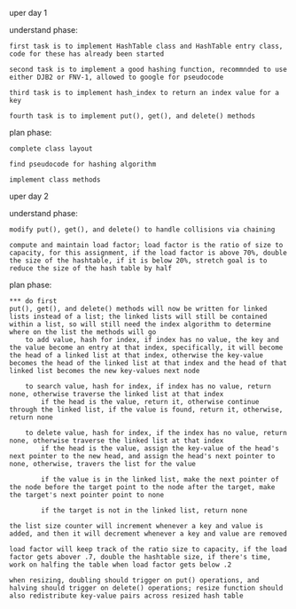 uper day 1

understand phase:

    first task is to implement HashTable class and HashTable entry class, code for these has already been started

    second task is to implement a good hashing function, recommnded to use either DJB2 or FNV-1, allowed to google for pseudocode

    third task is to implement hash_index to return an index value for a key

    fourth task is to implement put(), get(), and delete() methods

plan phase:

    complete class layout

    find pseudocode for hashing algorithm

    implement class methods

uper day 2

understand phase:

    modify put(), get(), and delete() to handle collisions via chaining

    compute and maintain load factor; load factor is the ratio of size to capacity, for this assignment, if the load factor is above 70%, double the size of the hashtable, if it is below 20%, stretch goal is to reduce the size of the hash table by half

plan phase:

    *** do first
    put(), get(), and delete() methods will now be written for linked lists instead of a list; the linked lists will still be contained within a list, so will still need the index algorithm to determine where on the list the methods will go
        to add value, hash for index, if index has no value, the key and the value become an entry at that index, specifically, it will become the head of a linked list at that index, otherwise the key-value becomes the head of the linked list at that index and the head of that linked list becomes the new key-values next node

        to search value, hash for index, if index has no value, return none, otherwise traverse the linked list at that index
            if the head is the value, return it, otherwise continue through the linked list, if the value is found, return it, otherwise, return none

        to delete value, hash for index, if the index has no value, return none, otherwise traverse the linked list at that index
            if the head is the value, assign the key-value of the head's next pointer to the new head, and assign the head's next pointer to none, otherwise, travers the list for the value

            if the value is in the linked list, make the next pointer of the node before the target point to the node after the target, make the target's next pointer point to none

            if the target is not in the linked list, return none 

    the list size counter will increment whenever a key and value is added, and then it will decrement whenever a key and value are removed

    load factor will keep track of the ratio size to capacity, if the load factor gets abover .7, double the hashtable size, if there's time, work on halfing the table when load factor gets below .2

    when resizing, doubling should trigger on put() operations, and halving should trigger on delete() operations; resize function should also redistribute key-value pairs across resized hash table

